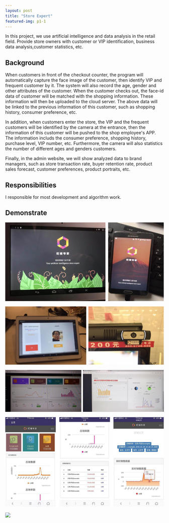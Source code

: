 ```yaml
---
layout: post
title: "Store Expert"
featured-img: p1-1
---
```


In this project, we use artificial intelligence and data analysis in the retail field. Provide store owners with customer or VIP identification, business data analysis,customer statistics, etc. 

## Background 

When customers in front of the checkout counter, the program will automatically capture the face image of the customer, then identify VIP and frequent customer by it. The system will also record the age, gender and other attributes of the customer. When the customer checks out, the face-id data of customer will be matched with the shopping information. These information will then be uploaded to the cloud server. The above data will be linked to the previous information of this customer, such as shopping history, consumer preference, etc.

In addition, when customers enter the store, the VIP and the frequent customers will be identified by the camera at the entrance, then the information of this customer will be pushed to the shop employee's APP. The information includs the consumer preference, shopping history, purchase level, VIP number, etc. Furthermore, the camera will also statistics the number of different ages and genders customers.

Finally, in the admin website, we will show analyzed data to brand managers, such as store transaction rate, buyer retention rate, product sales forecast, customer preferences, product portraits, etc.

## Responsibilities

I responsible for most development and algorithm work.


## Demonstrate

![](/images/store_expert/p3.jpg)

![](/images/store_expert/p6.jpg)

![](/images/store_expert/p5.jpg)

![](/images/store_expert/p4.png)

![](/images/store_expert/p7.png)






